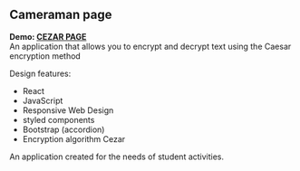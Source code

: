 ## Cameraman page

**Demo: [CEZAR PAGE](https://dawiddev.github.io/cezar/)** <br/>
An application that allows you to encrypt and decrypt text using the Caesar encryption method

Design features:

- React
- JavaScript
- Responsive Web Design
- styled components
- Bootstrap (accordion)
- Encryption algorithm Cezar

An application created for the needs of student activities.
